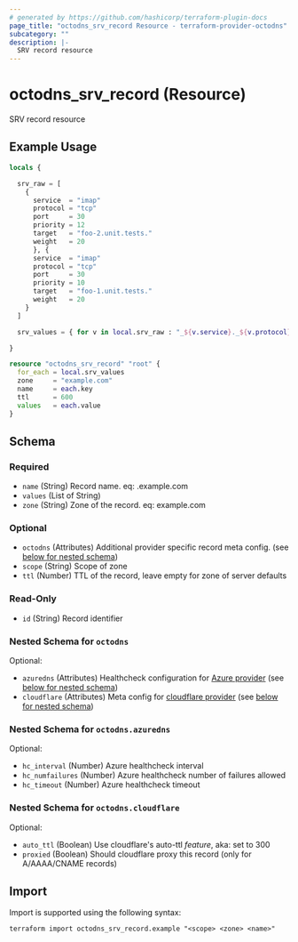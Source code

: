 ```yaml
---
# generated by https://github.com/hashicorp/terraform-plugin-docs
page_title: "octodns_srv_record Resource - terraform-provider-octodns"
subcategory: ""
description: |-
  SRV record resource
---
```


# octodns_srv_record (Resource)

SRV record resource

## Example Usage

```terraform
locals {

  srv_raw = [
    {
      service  = "imap"
      protocol = "tcp"
      port     = 30
      priority = 12
      target   = "foo-2.unit.tests."
      weight   = 20
      }, {
      service  = "imap"
      protocol = "tcp"
      port     = 30
      priority = 10
      target   = "foo-1.unit.tests."
      weight   = 20
    }
  ]

  srv_values = { for v in local.srv_raw : "_${v.service}._${v.protocol}" => "${v.priority} ${v.weight} ${v.port} ${v.target}"... }

}

resource "octodns_srv_record" "root" {
  for_each = local.srv_values
  zone     = "example.com"
  name     = each.key
  ttl      = 600
  values   = each.value
}
```

<!-- schema generated by tfplugindocs -->
## Schema

### Required

- `name` (String) Record name. eq: <name>.example.com
- `values` (List of String)
- `zone` (String) Zone of the record. eq: example.com

### Optional

- `octodns` (Attributes) Additional provider specific record meta config. (see [below for nested schema](#nestedatt--octodns))
- `scope` (String) Scope of zone
- `ttl` (Number) TTL of the record, leave empty for zone of server defaults

### Read-Only

- `id` (String) Record identifier

<a id="nestedatt--octodns"></a>
### Nested Schema for `octodns`

Optional:

- `azuredns` (Attributes) Healthcheck configuration for [Azure provider](https://github.com/octodns/octodns-azure/?tab=readme-ov-file#healthchecks) (see [below for nested schema](#nestedatt--octodns--azuredns))
- `cloudflare` (Attributes) Meta config for [cloudflare provider](https://github.com/octodns/octodns-cloudflare/?tab=readme-ov-file#configuration) (see [below for nested schema](#nestedatt--octodns--cloudflare))

<a id="nestedatt--octodns--azuredns"></a>
### Nested Schema for `octodns.azuredns`

Optional:

- `hc_interval` (Number) Azure healthcheck interval
- `hc_numfailures` (Number) Azure healthcheck number of failures allowed
- `hc_timeout` (Number) Azure healthcheck timeout


<a id="nestedatt--octodns--cloudflare"></a>
### Nested Schema for `octodns.cloudflare`

Optional:

- `auto_ttl` (Boolean) Use cloudflare's auto-ttl *feature*, aka: set to 300
- `proxied` (Boolean) Should cloudflare proxy this record (only for A/AAAA/CNAME records)

## Import

Import is supported using the following syntax:

```shell
terraform import octodns_srv_record.example "<scope> <zone> <name>"
```
